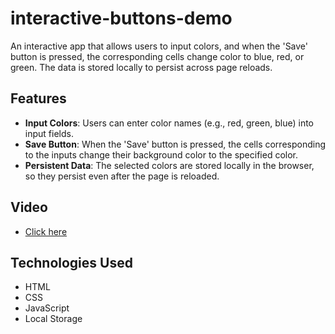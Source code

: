 # interactive-buttons-demo

An interactive app that allows users to input colors, and when the 'Save' button is pressed, the corresponding cells change color to blue, red, or green. The data is stored locally to persist across page reloads.

## Features

- **Input Colors**: Users can enter color names (e.g., red, green, blue) into input fields.
- **Save Button**: When the 'Save' button is pressed, the cells corresponding to the inputs change their background color to the specified color.
- **Persistent Data**: The selected colors are stored locally in the browser, so they persist even after the page is reloaded.

## Video

- [Click here](https://drive.google.com/drive/folders/1b5E9HUx_2IUvLgRBvNnFta-XfuFXJUOy?usp=sharing)

## Technologies Used

- HTML
- CSS
- JavaScript
- Local Storage
